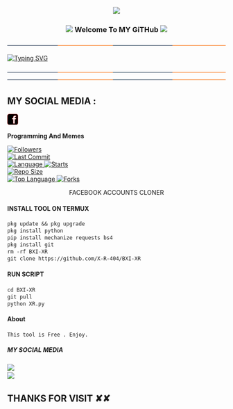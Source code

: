 <p align="center"><img src="https://img.shields.io/badge/I Am %20A BANGLADESHI- PROGRAMMER-green?colorA=%23ff0000&colorB=%23017e40&style=flat-square">
 
<h3 align="center">
  <img src="https://emoji.discord.st/emojis/768b108d-274f-4f44-a634-8477b16efce7.gif" width="30">
   Welcome To MY GiTHub
  <img src="https://emoji.discord.st/emojis/768b108d-274f-4f44-a634-8477b16efce7.gif" width="30">
</h3>
 
<img align="center" alt="line" src="https://github.com/DalpatRathore/dalpatrathore/blob/main/assets/images/line-1.svg">
 
[![Typing SVG](https://readme-typing-svg.herokuapp.com?color=%23F70B10&size=27&lines=RIMON-KHAN;+It's+Not+Just+My+Name;It's+A+Brand)](https://git.io/typing-svg)
 
</p>
 
<img align="center" alt="line" src="https://github.com/DalpatRathore/dalpatrathore/blob/main/assets/images/line-1.svg">
 
<img align="center" alt="line" src="https://github.com/DalpatRathore/dalpatrathore/blob/main/assets/images/line-1.svg">
 
   ##  MY SOCIAL MEDIA : <br>

<a href="https://www.facebook.com/X.R.404" target="_blank"><img src="https://github.com/Azim-vau/Azim-vau/blob/main/IMAGE/facebook.png" alt="alt text" width="25" height="25"></a> 
&nbsp;&nbsp;     &nbsp;&nbsp;    &nbsp;&nbsp;   &nbsp;&nbsp;   &nbsp;&nbsp;
  
____Programming And Memes____

<a href="https://github.com/X-R-404/followers">
<img title="Followers" src="https://img.shields.io/github/followers/X-R-404?label=Followers&color=blue&style=flat-square"></a>

<br>
  <a href="https://github.com/X-R-404/termux-style/stargazers/">
  <a href="https://github.com/X-R-404/BXI-XR">
    <img alt="Last Commit" src="https://img.shields.io/github/last-commit/X-R-404/BXI-XR.svg"/>
  </a>
<br>
  <a href="https://github.com/X-R-404/BXI-XR">
    <img alt="Language" src="https://img.shields.io/github/languages/count/X-R-404/BXI-XR.svg"/>
  </a>
  <a href="https://github.com/X-R-404/BXI-XR">
    <img alt="Starts" src="https://img.shields.io/github/stars/X-R-404/BXI-XR.svg"/>
  </a>
<br>
<a href="https://github.com/X-R-404/BXI-XR">
    <img alt="Repo Size" src="https://img.shields.io/github/repo-size/X-R-404/BXI-XR.svg"/>
  </a>
<br>
<a href="https://github.com/X-R-404/BXI-XR">
    <img alt="Top Language" src="https://img.shields.io/github/languages/top/X-R-404/BXI-XR.svg"/> <a                                                                                                        href="https://github.com/Azim-vau/uidcr3k">
    <img alt="Forks" src="https://img.shields.io/github/forks/X-R-404/BXI-XR.svg"/>
  </a>
</div>

</br>
<p align="center">
      FACEBOOK ACCOUNTS CLONER
</p>

#### INSTALL TOOL ON TERMUX
```shell
pkg update && pkg upgrade
pkg install python
pip install mechanize requests bs4
pkg install git
rm -rf BXI-XR
git clone https://github.com/X-R-404/BXI-XR
```
#### RUN SCRIPT
```shell
cd BXI-XR
git pull
python XR.py
```
#### About
```shell
This tool is Free . Enjoy. 
```

##### MY SOCIAL MEDIA

[![](https://img.shields.io/badge/Github-black?logo=Github&logoColor=red&labelColor=black)](https://github.com/X-R-404) <br>
[![](https://img.shields.io/badge/Facebook-black?logo=Facebook&logoColor=red&labelColor=black)](https://www.facebook.com/X.R.404) <br>


<h2> THANKS FOR VISIT ✘✘ <h2\>
